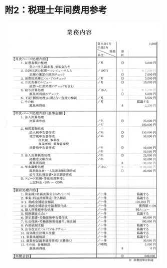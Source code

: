 # 附2：税理士年间费用参考

![&#x7A0E;&#x7406;&#x58EB;&#x5E74;&#x95F4;&#x8D39;&#x7528;&#x53C2;&#x8003;](.gitbook/assets/nian-jian-shui-li-shi-%20%282%29.png)

